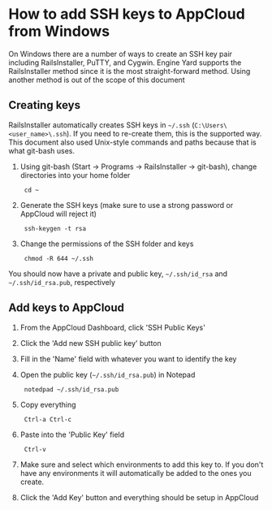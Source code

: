 # How to add SSH keys to AppCloud from Windows

On Windows there are a number of ways to create an SSH key pair including
RailsInstaller, PuTTY, and Cygwin. Engine Yard supports the RailsInstaller
method since it is the most straight-forward method. Using another method
is out of the scope of this document

## Creating keys

RailsInstaller automatically creates SSH keys in `~/.ssh`
(`C:\Users\<user_name>\.ssh`). If you need to re-create them, this is the
supported way. This document also used Unix-style commands and paths because
that is what git-bash uses.

1. Using git-bash (Start -> Programs -> RailsInstaller -> git-bash), change directories into your home folder

        cd ~

2. Generate the SSH keys (make sure to use a strong password or AppCloud will
reject it)

        ssh-keygen -t rsa

3. Change the permissions of the SSH folder and keys

        chmod -R 644 ~/.ssh

You should now have a private and public key, `~/.ssh/id_rsa` and `~/.ssh/id_rsa.pub`, respectively

## Add keys to AppCloud

1. From the AppCloud Dashboard, click 'SSH Public Keys'

2. Click the 'Add new SSH public key' button

3. Fill in the 'Name' field with whatever you want to identify the key

4. Open the public key (`~/.ssh/id_rsa.pub`) in Notepad

        notedpad ~/.ssh/id_rsa.pub
        
5. Copy everything

        Ctrl-a Ctrl-c

6. Paste into the 'Public Key' field

        Ctrl-v

7. Make sure and select which environments to add this key to. If you don't
have any environments it will automatically be added to the ones you create.

8. Click the 'Add Key' button and everything should be setup in AppCloud
